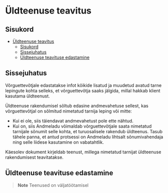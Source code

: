 # Üldteenuse teavitus

## Sisukord

- [Üldteenuse teavitus](#üldteenuse-teavitus)
  - [Sisukord](#sisukord)
  - [Sissejuhatus](#sissejuhatus)
  - [Üldteenuse teavituse edastamine](#üldteenuse-teavituse-edastamine)

## Sissejuhatus

Võrguettevõtjale edastatakse infot kõikide lisatud ja muudetud avatud tarne lepingute kohta selleks, et võrguettevõtja saaks jälgida, millal hakkab klient kasutama üldteenust.

Üldteenuse rakendumisel sõltub edasine andmevahetuse sellest, kas võrguettevõtjal on sõlmitud nimetatud tarnija leping või mitte:

- Kui ei ole, siis täiendavat andmevahetust pole ette nähtud.
- Kui on, siis Andmeladu võimaldab võrguettevõtjale saata nimetatud tarnijale sõnumit selle kohta, et turuosalisele rakendub üldteenus. Tasub tähele panna, et antud protsessi on Andmeladu lihtsalt sõnumivahendaja ning selle liidese kasutamine on vabatahtlik.

Käesolev dokument kirjeldab teenust, millega nimetatud tarnijat üldteenuse rakendumisest teavitatakse.

## Üldteenuse teavituse edastamine

> **Note**
> Teenused on väljatöötamisel

